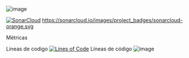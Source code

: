 
![image](https://user-images.githubusercontent.com/56143446/150026171-6b5e9faf-6fb9-40b5-a103-f7765181b335.png)


[![SonarCloud](https://sonarcloud.io/images/project_badges/sonarcloud-orange.svg)](https://sonarcloud.io/summary/new_code?id=Yennyffer_microservicio1)
https://sonarcloud.io/images/project_badges/sonarcloud-orange.svg
	
Métricas

Lineas de codigo    [![Lines of Code](https://sonarcloud.io/api/project_badges/measure?project=Yennyffer_microservicio1&metric=ncloc)](https://sonarcloud.io/summary/new_code?id=Yennyffer_microservicio1)
Líneas de código	![image](https://sonarcloud.io/api/project_badges/measure?project=Yennyffer_microservicio1&metric=ncloc)
	




